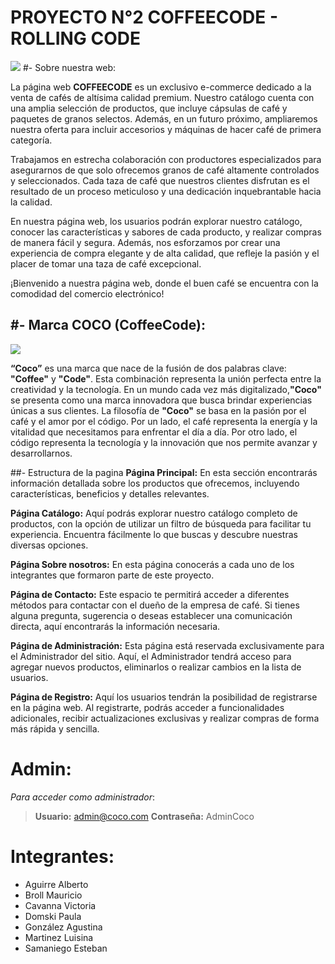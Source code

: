 # PROYECTO N°2 COFFEECODE - ROLLING CODE
![](https://i.ibb.co/LrHTrf7/Grupo2rolling.png)
#- Sobre nuestra web:

La página web **COFFEECODE** es un exclusivo e-commerce dedicado a la venta de cafés de altísima calidad premium. Nuestro catálogo cuenta con una amplia selección de productos, que incluye cápsulas de café y paquetes de granos selectos. Además, en un futuro próximo, ampliaremos nuestra oferta para incluir accesorios y máquinas de hacer café de primera categoría.

Trabajamos en estrecha colaboración con productores especializados para asegurarnos de que solo ofrecemos granos de café altamente controlados y seleccionados. Cada taza de café que nuestros clientes disfrutan es el resultado de un proceso meticuloso y una dedicación inquebrantable hacia la calidad.

En nuestra página web, los usuarios podrán explorar nuestro catálogo, conocer las características y sabores de cada producto, y realizar compras de manera fácil y segura. Además, nos esforzamos por crear una experiencia de compra elegante y de alta calidad, que refleje la pasión y el placer de tomar una taza de café excepcional.

¡Bienvenido a nuestra página web, donde el buen café se encuentra con la comodidad del comercio electrónico!

#- Marca COCO (CoffeeCode):
-------------

[![](https://i.ibb.co/rQWWPy7/Coco-Encabezado.png)](https://i.ibb.co/rQWWPy7/Coco-Encabezado.png)

**“Coco”** es una marca que nace de la fusión de dos palabras clave: **"Coffee"** y **"Code"**. Esta combinación representa la unión perfecta entre la creatividad y la tecnología. En un mundo cada vez más digitalizado,**"Coco"** se presenta como una marca innovadora que busca brindar experiencias únicas a sus clientes.
La filosofía de **"Coco"** se basa en la pasión por el café y el amor por el código. Por un lado, el café representa la energía y la vitalidad que necesitamos para enfrentar el día a día. Por otro lado, el código representa la tecnología y la innovación que nos permite avanzar y desarrollarnos.


##- Estructura de la pagina
**Página Principal:**
En esta sección encontrarás información detallada sobre los productos que ofrecemos, incluyendo características, beneficios y detalles relevantes.

**Página Catálogo:**
Aquí podrás explorar nuestro catálogo completo de productos, con la opción de utilizar un filtro de búsqueda para facilitar tu experiencia. Encuentra fácilmente lo que buscas y descubre nuestras diversas opciones.

**Página Sobre nosotros:**
En esta página conocerás a cada uno de los integrantes que formaron parte de este proyecto.

**Página de Contacto:**
Este espacio te permitirá acceder a diferentes métodos para contactar con el dueño de la empresa de café. Si tienes alguna pregunta, sugerencia o deseas establecer una comunicación directa, aquí encontrarás la información necesaria.

**Página de Administración:**
Esta página está reservada exclusivamente para el Administrador del sitio. Aquí, el Administrador tendrá acceso para agregar nuevos productos, eliminarlos o realizar cambios en la lista de usuarios.

**Página de Registro:**
Aquí los usuarios tendrán la posibilidad de registrarse en la página web. Al registrarte, podrás acceder a funcionalidades adicionales, recibir actualizaciones exclusivas y realizar compras de forma más rápida y sencilla.

# Admin:
*Para acceder como administrador*:
> **Usuario:** admin@coco.com
**Contraseña:** AdminCoco

# Integrantes:
- Aguirre Alberto
- Broll Mauricio
- Cavanna Victoria
- Domski Paula
- González Agustina
- Martinez Luisina
- Samaniego Esteban
